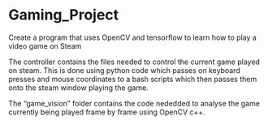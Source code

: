 # Gaming_Project
Create a program that uses OpenCV and tensorflow to learn how to play a video game on Steam

The controller contains the files needed to control the current game played on steam. This is done using python code which passes on keyboard presses and mouse coordinates to a bash scripts which then passes them onto the steam window playing the game.

The “game_vision” folder contains the code nededded to analyse the game currently being played frame by frame using OpenCV c++.
